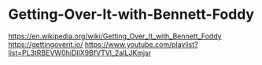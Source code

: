 # Getting-Over-It-with-Bennett-Foddy
https://en.wikipedia.org/wiki/Getting_Over_It_with_Bennett_Foddy https://gettingoverit.io/ https://www.youtube.com/playlist?list=PL3tRBEVW0hiDIlX9BfVTVl_2aILJKmjsr
